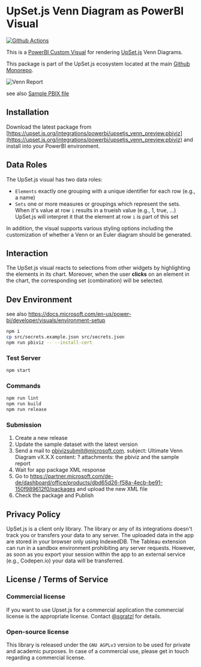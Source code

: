 # UpSet.js Venn Diagram as PowerBI Visual

[![Github Actions][github-actions-image]][github-actions-url]

This is a [PowerBI Custom Visual](https://powerbi.microsoft.com/en-us/developers/custom-visualization/?cdn=disable) for rendering [UpSet.js](https://upset.js.org) Venn Diagrams.

This package is part of the UpSet.js ecosystem located at the main [Github Monorepo](https://github.com/upsetjs/upsetjs).

![Venn Report](https://user-images.githubusercontent.com/4129778/85765896-d6417900-b716-11ea-8b89-8ae01f6456a0.png)

see also [Sample PBIX file](https://upset.js.org/integrations/powerbi/got_venn.pbix)

## Installation

Download the latest package from [https://upset.js.org/integrations/powerbi/upsetjs_venn_preview.pbiviz](https://upset.js.org/integrations/powerbi/upsetjs_venn_preview.pbiviz) and install into your PowerBI environment.

## Data Roles

The UpSet.js visual has two data roles:

- `Elements` exactly one grouping with a unique identifier for each row (e.g., a name)
- `Sets` one or more measures or groupings which represent the sets. When it's value at row `i` results in a trueish value (e.g., 1, true, ...) UpSet.js will interpret it that the element at row `i` is part of this set

In addition, the visual supports various styling options including the customization of whether a Venn or an Euler diagram should be generated.

## Interaction

The UpSet.js visual reacts to selections from other widgets by highlighting the elements in its chart. Moreover, when the user **clicks** on an element in the chart, the corresponding set (combination) will be selected.

## Dev Environment

see also https://docs.microsoft.com/en-us/power-bi/developer/visuals/environment-setup

```sh
npm i
cp src/secrets.example.json src/secrets.json
npm run pbiviz -- --install-cert
```

### Test Server

```sh
npm start
```

### Commands

```sh
npm run lint
npm run build
npm run release
```

### Submission

1. Create a new release
1. Update the sample dataset with the latest version
1. Send a mail to pbivizsubmit@microsoft.com.
   subject: Ultimate Venn Diagram vX.X.X
   content: ?
   attachments: the pbiviz and the sample report
1. Wait for app package XML response
1. Go to https://partner.microsoft.com/de-de/dashboard/office/products/dbd65d26-f58a-4ecb-be91-150f989612f0/packages and upload the new XML file
1. Check the package and Publish

## Privacy Policy

UpSet.js is a client only library. The library or any of its integrations doesn't track you or transfers your data to any server. The uploaded data in the app are stored in your browser only using IndexedDB. The Tableau extension can run in a sandbox environment prohibiting any server requests. However, as soon as you export your session within the app to an external service (e.g., Codepen.io) your data will be transferred.

## License / Terms of Service

### Commercial license

If you want to use Upset.js for a commercial application the commercial license is the appropriate license. Contact [@sgratzl](mailto:sam@sgratzl.com) for details.

### Open-source license

This library is released under the `GNU AGPLv3` version to be used for private and academic purposes. In case of a commercial use, please get in touch regarding a commercial license.

[github-actions-image]: https://github.com/upsetjs/upsetjs_powerbi_venn_visuals/workflows/ci/badge.svg
[github-actions-url]: https://github.com/upsetjs/upsetjs_powerbi_venn_visuals/actions
[codepen]: https://img.shields.io/badge/CodePen-open-blue?logo=codepen
